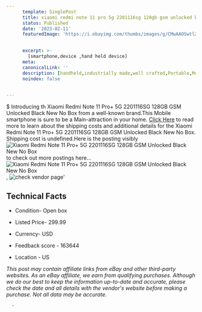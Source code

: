 ```yaml
---
      template: SinglePost
      title: xiaomi redmi note 11 pro 5g 2201116sg 128gb gsm unlocked black new no box
      status: Published
      date: '2023-02-11'
      featuredImage: 'https://i.ebayimg.com/thumbs/images/g/CMwAAOSwtlZj5BVI/s-l225.jpg'
       

      excerpt: >-
        [smartphone,device ,hand held device]
      meta:
      canonicalLink: ''
      description: [handheld,industrially made,well crafted,Portable,Mobile,Compact,Convenient,Lightweight,Maneuverable,Man-portable,Miniature,Carriable,Hand-held,Light,Holdable,Transportable,Mobile device,Pocket-sized,On-the-go,Wireless,Cordless,Compact size,Convenient size, smartphone,device ,hand held device]
      noindex: false
      

---
```

$
      Introducing th Xiaomi Redmi Note 11 Pro+ 5G 2201116SG 128GB GSM Unlocked Black New No Box from a well-known brand.This Mobile smartphone is sure to be a Main-attraction in your home. [Click Here](https://www.ebay.com/itm/295518387982?hash=item44ce44bf0e%3Ag%3ACMwAAOSwtlZj5BVI&mkevt=1&mkcid=1&mkrid=711-53200-19255-0&campid=%253CePNCampaignId%253E&customid=%253CreferenceId%253E&toolid=10049) to read more to learn about the shipping costs and additional details for the Xiaomi Redmi Note 11 Pro+ 5G 2201116SG 128GB GSM Unlocked Black New No Box. Shipping cost is undefined.Here is the posting visibly ![Xiaomi Redmi Note 11 Pro+ 5G 2201116SG 128GB GSM Unlocked Black New No Box](https://i.ebayimg.com/thumbs/images/g/CMwAAOSwtlZj5BVI/s-l225.jpg) to check out more postings here... ![Xiaomi Redmi Note 11 Pro+ 5G 2201116SG 128GB GSM Unlocked Black New No Box](https://i.ebayimg.com/images/g/CMwAAOSwtlZj5BVI/s-l1600.jpg), ![check vendor page](https://origin-galleryplus.ebayimg.com/ws/web/295518387982_2_0_1/225x225.jpg,https://origin-galleryplus.ebayimg.com/ws/web/295518387982_3_0_1/225x225.jpg,https://origin-galleryplus.ebayimg.com/ws/web/295518387982_4_0_1/225x225.jpg,https://origin-galleryplus.ebayimg.com/ws/web/295518387982_5_0_1/225x225.jpg,https://origin-galleryplus.ebayimg.com/ws/web/295518387982_6_0_1/225x225.jpg)'

      

 ## Technical Facts 



     
      

 - Condition- Open box 


      

 - Listed Price- 299.99 


      

 - Currency- USD 


      

 - Feedback score - 163644 


      

 - Location - US 


      
      

 *_This post may contain affiliate links from eBay and other third-party websites. As an eBay affiliate, we earn from qualifying purchases. Although we do our best to keep the information up-to-date and accurate, please check the date and all details with the vendor's website before making a purchase. Not all data may be accurate._*




      -
